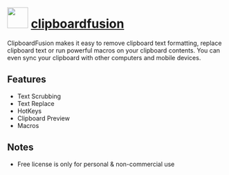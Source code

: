 # <img src="https://cdn.jsdelivr.net/gh/chocolatey/chocolatey-coreteampackages@e08f6fc504b4cab24f3110b3346a1ebd656a5fee/icons/clipboardfusion.png" width="48" height="48"/> [clipboardfusion](https://chocolatey.org/packages/clipboardfusion)


ClipboardFusion makes it easy to remove clipboard text formatting, replace clipboard text or run powerful macros on your clipboard contents. You can even sync your clipboard with other computers and mobile devices.

## Features
- Text Scrubbing
- Text Replace
- HotKeys
- Clipboard Preview
- Macros

## Notes
- Free license is only for personal & non-commercial use

